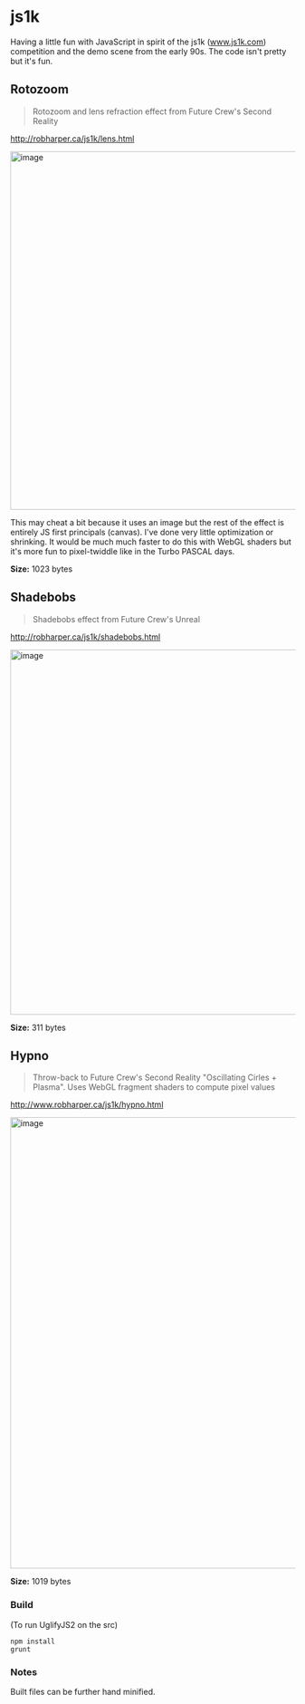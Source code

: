 js1k
====

Having a little fun with JavaScript in spirit of the js1k (www.js1k.com) competition and the demo scene from the early 90s.  The code isn't pretty but it's fun.

## Rotozoom

 > Rotozoom and lens refraction effect from Future Crew's Second Reality

 http://robharper.ca/js1k/lens.html

<img width="633" alt="image" src="https://user-images.githubusercontent.com/900789/232638459-dc642730-d15c-459b-aa28-b6b1a42360f8.png">

This may cheat a bit because it uses an image but the rest of the effect is entirely JS first principals (canvas). I've done very little optimization or shrinking. It would be much much faster to do this with WebGL shaders but it's more fun to pixel-twiddle like in the Turbo PASCAL days.

**Size:** 1023 bytes

## Shadebobs

 > Shadebobs effect from Future Crew's Unreal

 http://robharper.ca/js1k/shadebobs.html


<img width="645" alt="image" src="https://user-images.githubusercontent.com/900789/232638533-c693e974-a4f6-418c-bf1c-6bc78d126eb7.png">


**Size:** 311 bytes


## Hypno

 > Throw-back to Future Crew's Second Reality "Oscillating Cirles + Plasma". Uses WebGL fragment shaders to compute pixel values
 
http://www.robharper.ca/js1k/hypno.html

<img width="797" alt="image" src="https://user-images.githubusercontent.com/900789/233708529-c9415c33-f605-4e88-a948-8127fd062d78.png">

**Size:** 1019 bytes


### Build
(To run UglifyJS2 on the src)
```
npm install
grunt
```

### Notes
Built files can be further hand minified.
